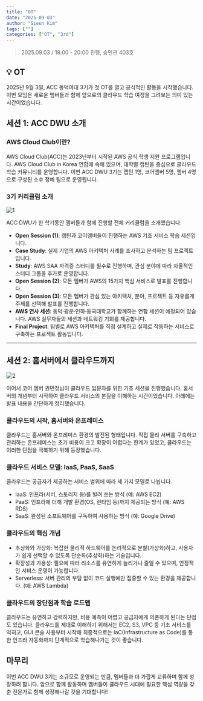 ```yaml
---
title: "OT"
date: "2025-09-03"
author: "Sieun Kim"
tags: [""]
categories: ["OT", "3rd"]
---
```


> 2025.09.03 / 18:00 - 20:00 진행, 숭인관 403호

## 💡 OT

2025년 9월 3일, ACC 동덕여대 3기가 첫 OT를 열고 공식적인 활동을 시작했습니다.
이번 모임은 새로운 멤버들과 함께 앞으로의 클라우드 학습 여정을 그려보는 의미 있는 시간이었습니다.

## 세션 1: ACC DWU 소개

### AWS Cloud Club이란?

AWS Cloud Club(ACC)는 2023년부터 시작된 AWS 공식 학생 지원 프로그램입니다. AWS Cloud Club in Korea 연합에 속해 있으며, 대학별 캡틴을 중심으로 클라우드 학습 커뮤니티를 운영합니다.
이번 ACC DWU 3기는 캡틴 1명, 코어멤버 5명, 멤버 4명으로 구성된 소수 정예 팀으로 운영됩니다.

### 3기 커리큘럼 소개

![1](/3rd/ot/image1.jpg)

ACC DWU가 한 학기동안 멤버들과 함께 진행할 전체 커리큘럼을 소개했습니다.

- **Open Session (1)**: 캡틴과 코어멤버들이 진행하는 AWS 기초 서비스 학습 세션입니다.
- **Case Study**: 실제 기업의 AWS 아키텍처 사례를 조사하고 분석하는 팀 프로젝트입니다.
- **Study**: AWS SAA 자격증 스터디를 필수로 진행하며, 관심 분야에 따라 자율적인 스터디 그룹을 추가로 운영합니다.
- **Open Session (2)**: 모든 멤버가 AWS의 15가지 핵심 서비스로 발표를 진행합니다.
- **Open Session (3)**: 모든 멤버가 관심 있는 아키텍처, 분야, 프로젝트 등 자유롭게 주제를 선택해 발표를 진행합니다.
- **AWS 연사 세션**: 동덕·광운·인하·동국대학교가 함께하는 연합 세션이 예정되어 있습니다. AWS 실무자들의 세션과 네트워킹 기회를 제공합니다.
- **Final Project**: 팀별로 AWS 아키텍처를 직접 설계하고 실제로 작동하는 서비스로 구축하는 프로젝트 활동입니다.

---

## 세션 2: 홈서버에서 클라우드까지

![2](/3rd/ot/image2.jpg)

이어서 코어 멤버 권민정님이 클라우드 입문자를 위한 기초 세션을 진행했습니다. 홈서버의 개념부터 시작하여 클라우드 서비스의 본질을 이해하는 시간이었습니다. 아래에는 발표 내용을 간단하게 정리했습니다.

### 클라우드의 시작, 홈서버와 온프레미스

클라우드는 홈서버와 온프레미스 환경의 발전된 형태입니다. 직접 물리 서버를 구축하고 관리하는 온프레미스는 초기 비용이 크고 확장이 어렵다는 한계가 있었고, 클라우드는 이러한 단점을 극복하기 위해 등장했습니다.

### 클라우드 서비스 모델: IaaS, PaaS, SaaS

클라우드는 공급자가 제공하는 서비스 범위에 따라 세 가지 모델로 나뉩니다.

- IaaS: 인프라(서버, 스토리지 등)를 빌려 쓰는 방식 (예: AWS EC2)
- PaaS: 인프라에 더해 개발 환경(OS, 런타임 등)까지 제공되는 방식 (예: AWS RDS)
- SaaS: 완성된 소프트웨어를 구독하여 사용하는 방식 (예: Google Drive)

### 클라우드의 핵심 개념

- 추상화와 가상화: 복잡한 물리적 하드웨어를 논리적으로 분할(가상화)하고, 사용자가 쉽게 선택할 수 있도록 단순화(추상화)하는 기술입니다.
- 확장성과 가용성: 필요에 따라 리소스를 유연하게 늘리거나 줄일 수 있으며, 안정적인 서비스 운영이 가능합니다.
- Serverless: 서버 관리의 부담 없이 코드 실행에만 집중할 수 있는 환경을 제공합니다. (예: AWS Lambda)

### 클라우드의 장단점과 학습 로드맵

클라우드는 유연하고 강력하지만, 비용 예측이 어렵고 공급자에게 의존하게 된다는 단점도 있습니다. 클라우드를 제대로 이해하기 위해서는 EC2, S3, VPC 등 기초 서비스를 익히고, GUI 콘솔 사용부터 시작해 최종적으로는 IaC(Infrastructure as Code)를 통한 인프라 자동화까지 단계적으로 학습해나가는 것이 좋습니다.

## 마무리

이번 ACC DWU 3기는 소규모로 운영되는 만큼, 멤버들과 더 가깝게 교류하며 함께 성장하려 합니다. 앞으로 함께 활동하며 멤버들이 클라우드 시대에 필요한 핵심 역량을 갖춘 전문가로 함께 성장해나갈 것을 기대합니다!
